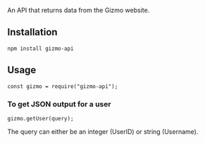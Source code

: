 An API that returns data from the Gizmo website.

## Installation ##

    npm install gizmo-api

## Usage ##

    const gizmo = require("gizmo-api");

### To get JSON output for a user ###

    gizmo.getUser(query);

The query can either be an integer (UserID) or string (Username).